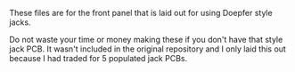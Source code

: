 These files are for the front panel that is laid out for using Doepfer style jacks.

Do not waste your time or money making these if you don't have that style jack PCB. It wasn't included in the original repository and I only laid this out because I had traded for 5 populated jack PCBs.
